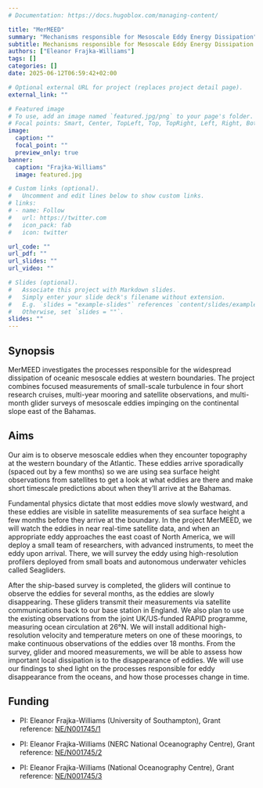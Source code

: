 ```yaml
---
# Documentation: https://docs.hugoblox.com/managing-content/

title: "MerMEED"
summary: "Mechanisms responsible for Mesoscale Eddy Energy Dissipation"
subtitle: Mechanisms responsible for Mesoscale Eddy Energy Dissipation
authors: ["Eleanor Frajka-Williams"]
tags: []
categories: []
date: 2025-06-12T06:59:42+02:00

# Optional external URL for project (replaces project detail page).
external_link: ""

# Featured image
# To use, add an image named `featured.jpg/png` to your page's folder.
# Focal points: Smart, Center, TopLeft, Top, TopRight, Left, Right, BottomLeft, Bottom, BottomRight.
image:
  caption: ""
  focal_point: ""
  preview_only: true
banner:
  caption: "Frajka-Williams"
  image: featured.jpg

# Custom links (optional).
#   Uncomment and edit lines below to show custom links.
# links:
# - name: Follow
#   url: https://twitter.com
#   icon_pack: fab
#   icon: twitter

url_code: ""
url_pdf: ""
url_slides: ""
url_video: ""

# Slides (optional).
#   Associate this project with Markdown slides.
#   Simply enter your slide deck's filename without extension.
#   E.g. `slides = "example-slides"` references `content/slides/example-slides.md`.
#   Otherwise, set `slides = ""`.
slides: ""
---
```


## Synopsis

MerMEED investigates the processes responsible for the widespread dissipation of oceanic mesoscale eddies at western boundaries. The project combines focused measurements of small-scale turbulence in four short research cruises, multi-year mooring and satellite observations, and multi-month glider surveys of mesoscale eddies impinging on the continental slope east of the Bahamas.


## Aims

Our aim is to observe mesoscale eddies when they encounter topography at the western boundary of the Atlantic. These eddies arrive sporadically (spaced out by a few months) so we are using sea surface height observations from satellites to get a look at what eddies are there and make short timescale predictions about when they’ll arrive at the Bahamas.

Fundamental physics dictate that most eddies move slowly westward, and these eddies are visible in satellite measurements of sea surface height a few months before they arrive at the boundary. In the project MerMEED, we will watch the eddies in near real-time satellite data, and when an appropriate eddy approaches the east coast of North America, we will deploy a small team of researchers, with advanced instruments, to meet the eddy upon arrival. There, we will survey the eddy using high-resolution profilers deployed from small boats and autonomous underwater vehicles called Seagliders.

After the ship-based survey is completed, the gliders will continue to observe the eddies for several months, as the eddies are slowly disappearing. These gliders transmit their measurements via satellite communications back to our base station in England. We also plan to use the existing observations from the joint UK/US-funded RAPID programme, measuring ocean circulation at 26°N. We will install additional high-resolution velocity and temperature meters on one of these moorings, to make continuous observations of the eddies over 18 months. From the survey, glider and moored measurements, we will be able to assess how important local dissipation is to the disappearance of eddies. We will use our findings to shed light on the processes responsible for eddy disappearance from the oceans, and how those processes change in time.

## Funding

- PI: Eleanor Frajka-Williams (University of Southampton), Grant reference: [NE/N001745/1](http://gtr.ukri.org/projects?ref=NE%2FN001745%2F1)

- PI: Eleanor Frajka-Williams (NERC National Oceanography Centre), Grant reference: [NE/N001745/2](https://gtr.ukri.org/projects?ref=NE%2FN001745%2F2)

- PI: Eleanor Frajka-Williams (National Oceanography Centre), Grant reference: [NE/N001745/3](http://gtr.ukri.org/projects?ref=NE%2FN001745%2F3)